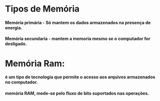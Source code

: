<h1> Tipos de Memória
<h4>Memória primária - Só mantem os dados armazenados na presença de energia.
<h4>Memória secundaria - mantem a memoria mesmo se o computador for desligado.
<h1>Memória Ram:
  <h4>é um tipo de tecnologia que permite o acesso aos arquivos armazenados no computador.
  <h4>memória RAM, mede-se pelo fluxo de bits suportados nas operações.
